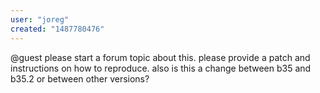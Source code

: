 ```yaml
---
user: "joreg"
created: "1487780476"
---
```


@guest please start a forum topic about this. please provide a patch and instructions on how to reproduce. also is this a change between b35 and b35.2 or between other versions?
